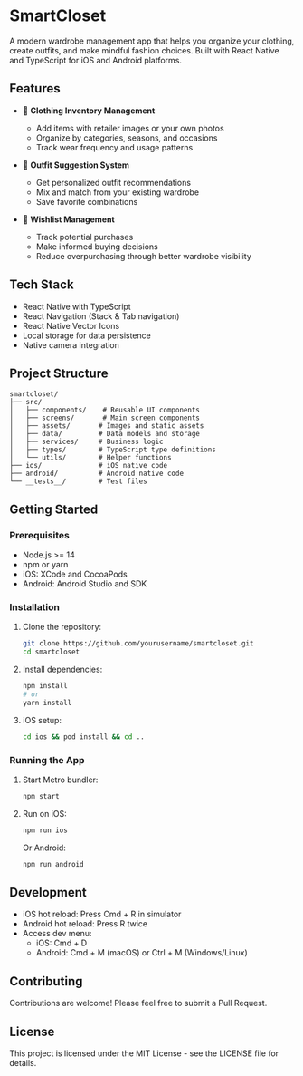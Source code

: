 # SmartCloset

A modern wardrobe management app that helps you organize your clothing, create outfits, and make mindful fashion choices. Built with React Native and TypeScript for iOS and Android platforms.

## Features

- 📸 **Clothing Inventory Management**
  - Add items with retailer images or your own photos
  - Organize by categories, seasons, and occasions
  - Track wear frequency and usage patterns

- 👔 **Outfit Suggestion System**
  - Get personalized outfit recommendations
  - Mix and match from your existing wardrobe
  - Save favorite combinations

- 💭 **Wishlist Management**
  - Track potential purchases
  - Make informed buying decisions
  - Reduce overpurchasing through better wardrobe visibility

## Tech Stack

- React Native with TypeScript
- React Navigation (Stack & Tab navigation)
- React Native Vector Icons
- Local storage for data persistence
- Native camera integration

## Project Structure

```
smartcloset/
├── src/
│   ├── components/    # Reusable UI components
│   ├── screens/       # Main screen components
│   ├── assets/       # Images and static assets
│   ├── data/         # Data models and storage
│   ├── services/     # Business logic
│   ├── types/        # TypeScript type definitions
│   └── utils/        # Helper functions
├── ios/              # iOS native code
├── android/          # Android native code
└── __tests__/        # Test files
```

## Getting Started

### Prerequisites

- Node.js >= 14
- npm or yarn
- iOS: XCode and CocoaPods
- Android: Android Studio and SDK

### Installation

1. Clone the repository:
   ```bash
   git clone https://github.com/yourusername/smartcloset.git
   cd smartcloset
   ```

2. Install dependencies:
   ```bash
   npm install
   # or
   yarn install
   ```

3. iOS setup:
   ```bash
   cd ios && pod install && cd ..
   ```

### Running the App

1. Start Metro bundler:
   ```bash
   npm start
   ```

2. Run on iOS:
   ```bash
   npm run ios
   ```

   Or Android:
   ```bash
   npm run android
   ```

## Development

- iOS hot reload: Press Cmd + R in simulator
- Android hot reload: Press R twice
- Access dev menu: 
  - iOS: Cmd + D
  - Android: Cmd + M (macOS) or Ctrl + M (Windows/Linux)

## Contributing

Contributions are welcome! Please feel free to submit a Pull Request.

## License

This project is licensed under the MIT License - see the LICENSE file for details.
